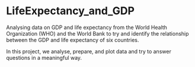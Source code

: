 # LifeExpectancy_and_GDP
Analysing data on GDP and life expectancy from the World Health Organization (WHO) and the World Bank to try and identify the relationship between the GDP and life expectancy of six countries.

In this project, we analyse, prepare, and plot data and try to answer questions in a meaningful way.
